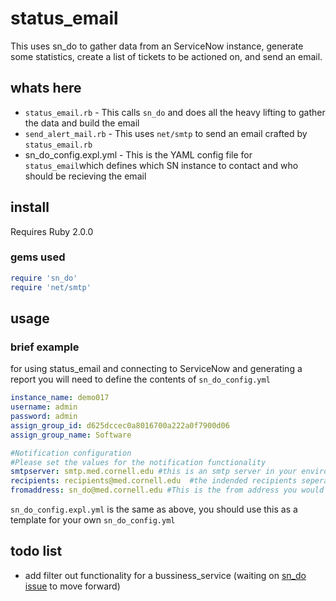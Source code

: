 # status_email
This uses sn_do to gather data from an ServiceNow instance, generate some statistics, create a list of tickets to be actioned on, and send an email.

## whats here

* `status_email.rb` - This calls `sn_do` and does all the heavy lifting to gather the data and build the email
* `send_alert_mail.rb` - This uses `net/smtp` to send an email crafted by `status_email.rb` 
* sn_do_config.expl.yml - This is the YAML config file for `status_email`which defines which SN instance to contact and who should be recieving the email

## install

Requires Ruby 2.0.0

### gems used
``` ruby
require 'sn_do'
require 'net/smtp'
```

## usage

### brief example 
for using status_email and connecting to ServiceNow and generating a report you will need to define the contents of `sn_do_config.yml`
``` yaml
instance_name: demo017
username: admin
password: admin
assign_group_id: d625dccec0a8016700a222a0f7900d06
assign_group_name: Software

#Notification configuration
#Please set the values for the notification functionality
smtpserver: smtp.med.cornell.edu #this is an smtp server in your enviroment where emails can be sent
recipients: recipients@med.cornell.edu  #the indended recipients seperated by a comma
fromaddress: sn_do@med.cornell.edu #This is the from address you would like your message to come from

```
`sn_do_config.expl.yml` is the same as above, you should use this as a template for your own `sn_do_config.yml`

## todo list
* add filter out functionality for a bussiness_service (waiting on [sn_do issue](https://github.com/thomasmmc/sn_do/issues/1) to move forward)
